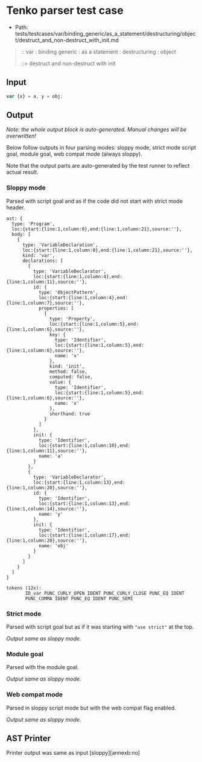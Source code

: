 # Tenko parser test case

- Path: tests/testcases/var/binding_generic/as_a_statement/destructuring/object/destruct_and_non-destruct_with_init.md

> :: var : binding generic : as a statement : destructuring : object
>
> ::> destruct and non-destruct with init

## Input

`````js
var {x} = a, y = obj;
`````

## Output

_Note: the whole output block is auto-generated. Manual changes will be overwritten!_

Below follow outputs in four parsing modes: sloppy mode, strict mode script goal, module goal, web compat mode (always sloppy).

Note that the output parts are auto-generated by the test runner to reflect actual result.

### Sloppy mode

Parsed with script goal and as if the code did not start with strict mode header.

`````
ast: {
  type: 'Program',
  loc:{start:{line:1,column:0},end:{line:1,column:21},source:''},
  body: [
    {
      type: 'VariableDeclaration',
      loc:{start:{line:1,column:0},end:{line:1,column:21},source:''},
      kind: 'var',
      declarations: [
        {
          type: 'VariableDeclarator',
          loc:{start:{line:1,column:4},end:{line:1,column:11},source:''},
          id: {
            type: 'ObjectPattern',
            loc:{start:{line:1,column:4},end:{line:1,column:7},source:''},
            properties: [
              {
                type: 'Property',
                loc:{start:{line:1,column:5},end:{line:1,column:6},source:''},
                key: {
                  type: 'Identifier',
                  loc:{start:{line:1,column:5},end:{line:1,column:6},source:''},
                  name: 'x'
                },
                kind: 'init',
                method: false,
                computed: false,
                value: {
                  type: 'Identifier',
                  loc:{start:{line:1,column:5},end:{line:1,column:6},source:''},
                  name: 'x'
                },
                shorthand: true
              }
            ]
          },
          init: {
            type: 'Identifier',
            loc:{start:{line:1,column:10},end:{line:1,column:11},source:''},
            name: 'a'
          }
        },
        {
          type: 'VariableDeclarator',
          loc:{start:{line:1,column:13},end:{line:1,column:20},source:''},
          id: {
            type: 'Identifier',
            loc:{start:{line:1,column:13},end:{line:1,column:14},source:''},
            name: 'y'
          },
          init: {
            type: 'Identifier',
            loc:{start:{line:1,column:17},end:{line:1,column:20},source:''},
            name: 'obj'
          }
        }
      ]
    }
  ]
}

tokens (12x):
       ID_var PUNC_CURLY_OPEN IDENT PUNC_CURLY_CLOSE PUNC_EQ IDENT
       PUNC_COMMA IDENT PUNC_EQ IDENT PUNC_SEMI
`````

### Strict mode

Parsed with script goal but as if it was starting with `"use strict"` at the top.

_Output same as sloppy mode._

### Module goal

Parsed with the module goal.

_Output same as sloppy mode._

### Web compat mode

Parsed in sloppy script mode but with the web compat flag enabled.

_Output same as sloppy mode._

## AST Printer

Printer output was same as input [sloppy][annexb:no]
